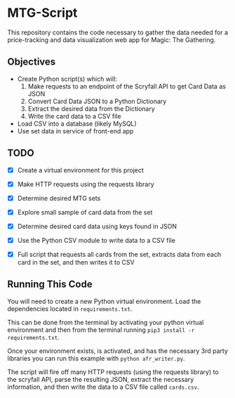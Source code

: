# MTG-Script

This repository contains the code necessary to gather the data needed for a price-tracking and data visualization web app for Magic: The Gathering.

## Objectives

- Create Python script(s) which will:
  1. Make requests to an endpoint of the Scryfall API to get Card Data as JSON
  2. Convert Card Data JSON to a Python Dictionary
  3. Extract the desired data from the Dictionary
  4. Write the card data to a CSV file
- Load CSV into a database (likely MySQL)
- Use set data in service of front-end app

## TODO
- [x] Create a virtual environment for this project
- [x] Make HTTP requests using the requests library
- [x] Determine desired MTG sets
- [x] Explore small sample of card data from the set
- [x] Determine desired card data using keys found in JSON
- [x] Use the Python CSV module to write data to a CSV file
- [x] Full script that requests all cards from the set, extracts data from each card in the set, and then writes it to CSV


## Running This Code

You will need to create a new Python virtual environment. Load the dependencies located in `requirements.txt`.

This can be done from the terminal by activating your python virtual environment and then from the terminal running `pip3 install -r requirements.txt`.

Once your environment exists, is activated, and has the necessary 3rd party libraries you can run this example with `python afr_writer.py`.

The script will fire off many HTTP requests (using the requests library) to the scryfall API, parse the resulting JSON, extract the necessary information, and then write the data to a CSV file called `cards.csv`.
